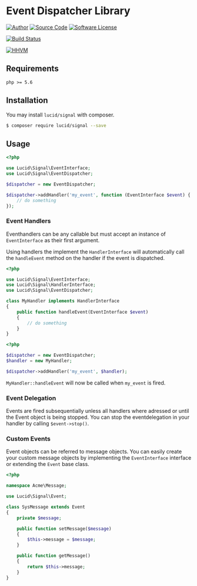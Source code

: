 # Event Dispatcher Library

[![Author](http://img.shields.io/badge/author-iwyg-blue.svg?style=flat-square)](https://github.com/iwyg)
[![Source Code](http://img.shields.io/badge/source-lucid/signal-blue.svg?style=flat-square)](https://github.com/lucidphp/signal/tree/develop)
[![Software License](https://img.shields.io/badge/license-MIT-brightgreen.svg?style=flat-square)](https://github.com/lucidphp/signal/blob/develop/LICENSE.md)

[![Build Status](https://img.shields.io/travis/iwyg/signal/develop.svg?style=flat-square)](https://travis-ci.org/lucidphp/signal)
<!--
[![Code Coverage](https://img.shields.io/coveralls/iwyg/signal/develop.svg?style=flat-square)](https://coveralls.io/r/lucidphp/signal)
-->
[![HHVM](https://img.shields.io/hhvm/lucid/signal/develop.svg?style=flat-square)](http://hhvm.h4cc.de/package/lucid/signal)

## Requirements

```
php >= 5.6
```

## Installation

You may install `lucid/signal` with composer.

```bash
$ composer require lucid/signal --save
```

## Usage

```php
<?php

use Lucid\Signal\EventInterface;
use Lucid\Signal\EventDispatcher;

$dispatcher = new EventDispatcher;

$dispatcher->addHandler('my_event', function (EventInterface $event) {
	// do something
});
```

### Event Handlers

Eventhandlers can be any callable but must accept an instance of `EventInterface`
as their first argument.

Using handlers the implement the `HandlerInterface` will automatically call the `handleEvent` method on the handler if the event is dispatched.

```php
<?php

use Lucid\Signal\EventInterface;
use Lucid\Signal\HandlerInterface;
use Lucid\Signal\EventDispatcher;

class MyHandler implements HandlerInterface
{
	public function handleEvent(EventInterface $event)
	{
		// do something
	}
}
```

```php
<?php

$dispatcher = new EventDispatcher;
$handler = new MyHandler;

$dispatcher->addHandler('my_event', $handler);

```

`MyHandler::handleEvent` will now be called when `my_event` is fired.

### Event Delegation

Events are fired subsequentially unless all handlers where adressed or until
the Event object is being stopped. You can stop the eventdelegation in your
handler by calling `$event->stop()`.

### Custom Events

Event objects can be referred to message objects. You can easily create your
custom message objects by implementing the `EventInterface` interface or
extending the `Event` base class.

```php
<?php

namespace Acme\Message;

use Lucid\Signal\Event;

class SysMessage extends Event
{
	private $message;

	public function setMessage($message)
	{
		$this->message = $message;
	}

	public function getMessage()
	{
		return $this->message;
	}
}
```
